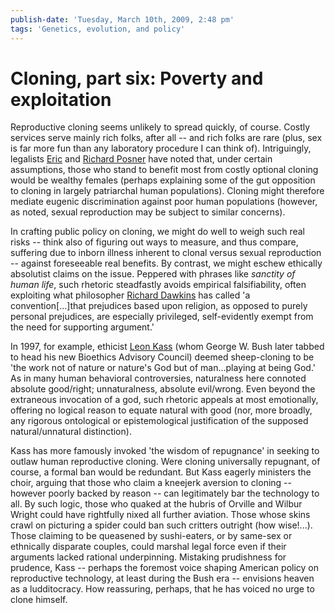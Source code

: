 ```yaml
---
publish-date: 'Tuesday, March 10th, 2009, 2:48 pm'
tags: 'Genetics, evolution, and policy'
---
```


# Cloning, part six: Poverty and exploitation

Reproductive cloning seems unlikely to spread quickly, of course. Costly services serve mainly rich folks, after all -- and rich folks are rare (plus, sex is far more fun than any laboratory procedure I can think of). Intriguingly, legalists [Eric](http://www.law.uchicago.edu/faculty/posner-e) and [Richard Posner](http://www.law.uchicago.edu/faculty/posner-r) have noted that, under certain assumptions, those who stand to benefit most from costly optional cloning would be wealthy females (perhaps explaining some of the gut opposition to cloning in largely patriarchal human populations). Cloning might therefore mediate eugenic discrimination against poor human populations (however, as noted, sexual reproduction may be subject to similar concerns).

In crafting public policy on cloning, we might do well to weigh such real risks -- think also of figuring out ways to measure, and thus compare, suffering due to inborn illness inherent to clonal versus sexual reproduction -- against foreseeable real benefits. By contrast, we might eschew ethically absolutist claims on the issue. Peppered with phrases like _sanctity of human life_, such rhetoric steadfastly avoids empirical falsifiability, often exploiting what philosopher [Richard Dawkins](http://richarddawkins.net/) has called 'a convention[...]that prejudices based upon religion, as opposed to purely personal prejudices, are especially privileged, self-evidently exempt from the need for supporting argument.'

In 1997, for example, ethicist [Leon Kass](http://en.wikipedia.org/wiki/Leon_Kass) (whom George W. Bush later tabbed to head his new Bioethics Advisory Council) deemed sheep-cloning to be 'the work not of nature or nature's God but of man...playing at being God.' As in many human behavioral controversies, naturalness here connoted absolute good/right; unnaturalness, absolute evil/wrong. Even beyond the extraneous invocation of a god, such rhetoric appeals at most emotionally, offering no logical reason to equate natural with good (nor, more broadly, any rigorous ontological or epistemological justification of the supposed natural/unnatural distinction).

Kass has more famously invoked 'the wisdom of repugnance' in seeking to outlaw human reproductive cloning. Were cloning universally repugnant, of course, a formal ban would be redundant. But Kass eagerly ministers the choir, arguing that those who claim a kneejerk aversion to cloning -- however poorly backed by reason -- can legitimately bar the technology to all. By such logic, those who quaked at the hubris of Orville and Wilbur Wright could have rightfully nixed all further aviation. Those whose skins crawl on picturing a spider could ban such critters outright (how wise!...). Those claiming to be queasened by sushi-eaters, or by same-sex or ethnically disparate couples, could marshal legal force even if their arguments lacked rational underpinning. Mistaking prudishness for prudence, Kass -- perhaps the foremost voice shaping American policy on reproductive technology, at least during the Bush era -- envisions heaven as a ludditocracy. How reassuring, perhaps, that he has voiced no urge to clone himself.
